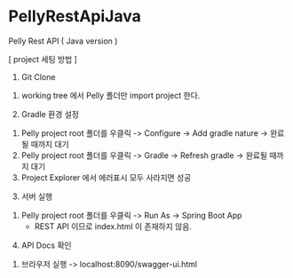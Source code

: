 # PellyRestApiJava
Pelly Rest API ( Java version )

[ project 세팅 방법 ]

1. Git Clone
  1) working tree 에서 Pelly 폴더만 import project 한다.

2. Gradle 환경 설정
  1) Pelly project root 폴더를 우클릭 -> Configure -> Add gradle nature -> 완료될 때까지 대기
  2) Pelly project root 폴더를 우클릭 -> Gradle -> Refresh gradle -> 완료될 때까지 대기
  3) Project Explorer 에서 에러표시 모두 사라지면 성공
  
3. 서버 실행
  1) Pelly project root 폴더를 우클릭 -> Run As -> Spring Boot App
     * REST API 이므로 index.html 이 존재하지 않음.
     
4. API Docs 확인
  1) 브라우저 실행 -> localhost:8090/swagger-ui.html
